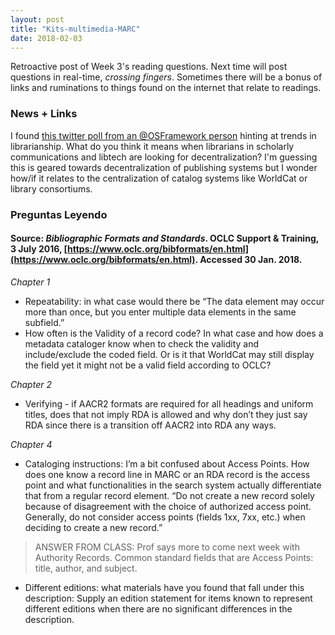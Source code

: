 ```yaml
---
layout: post
title: "Kits-multimedia-MARC"
date: 2018-02-03
---
```


Retroactive post of Week 3's reading questions. Next time will post questions in real-time, *crossing fingers*. Sometimes there will be a bonus of links and ruminations to things found on the internet that relate to readings.

### News + Links
I found [this twitter poll from an @OSFramework person](https://twitter.com/JeffSpies/status/958135043884503043) hinting at trends in librarianship. What do you think it means when librarians in scholarly communications and libtech are looking for decentralization? I'm guessing this is geared towards decentralization of publishing systems but I wonder how/if it relates to the centralization of catalog systems like WorldCat or library consortiums.

### Preguntas Leyendo
#### Source: _Bibliographic Formats and Standards_. OCLC Support & Training, 3 July 2016, [https://www.oclc.org/bibformats/en.html](https://www.oclc.org/bibformats/en.html). Accessed 30 Jan. 2018.

*Chapter 1*
* Repeatability: in what case would there be “The data element may occur more than once, but you enter multiple data elements in the same subfield.”
* How often is the Validity of a record code? In what case and how does a metadata cataloger know when to check the validity and include/exclude the coded field. Or is it that WorldCat may still display the field yet it might not be a valid field according to OCLC?

*Chapter 2*
* Verifying - if AACR2 formats are required for all headings and uniform titles, does that not imply RDA is allowed and why don’t they just say RDA since there is a transition off AACR2 into RDA any ways.

*Chapter 4*
* Cataloging instructions: I’m a bit confused about Access Points. How does one know a record line in MARC or an RDA record is the access point and what functionalities in the search system actually differentiate that from a regular record element. “Do not create a new record solely because of disagreement with the choice of authorized access point. Generally, do not consider access points (fields 1xx, 7xx, etc.) when deciding to create a new record.”
> ANSWER FROM CLASS: Prof says more to come next week with Authority Records. Common standard fields that are Access Points: title, author, and subject.
* Different editions: what materials have you found that fall under this description: Supply an edition statement for items known to represent different editions when there are no significant differences in the description.


